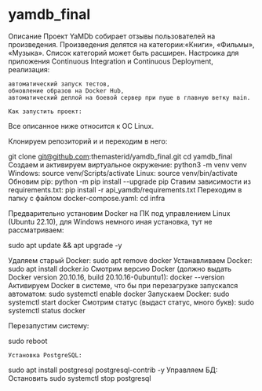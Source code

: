# yamdb_final
Описание
Проект YaMDb собирает отзывы пользователей на произведения. Произведения делятся на категории:«Книги», «Фильмы», «Музыка». Список категорий может быть расширен. Настроика для приложения Continuous Integration и Continuous Deployment, реализация:

```
автоматический запуск тестов,
обновление образов на Docker Hub,
автоматический деплой на боевой сервер при пуше в главную ветку main.
```
```
Как запустить проект:
```
Все описанное ниже относится к ОС Linux.

Клонируем репозиторий и и переходим в него:

git clone git@github.com:themasterid/yamdb_final.git
cd yamdb_final
Создаем и активируем виртуальное окружение:
python3 -m venv venv
Windows:
source venv/Scripts/activate
Linux:
source venv/bin/activate
Обновим pip:
python -m pip install --upgrade pip 
Ставим зависимости из requirements.txt:
pip install -r api_yamdb/requirements.txt 
Переходим в папку с файлом docker-compose.yaml:
cd infra

Предварительно установим Docker на ПК под управлением Linux (Ubuntu 22.10), для Windows немного иная установка, тут не рассматриваем:

sudo apt update && apt upgrade -y

Удаляем старый Docker:
sudo apt remove docker
Устанавливаем Docker:
sudo apt install docker.io
Смотрим версию Docker (должно выдать Docker version 20.10.16, build 20.10.16-0ubuntu1):
docker --version
Активируем Docker в системе, что бы при перезагрузке запускался автоматом:
sudo systemctl enable docker
Запускаем Docker:
sudo systemctl start docker
Смотрим статус (выдаст статус, много букв):
sudo systemctl status docker


Перезапустим систему:

sudo reboot

```
Установка PostgreSQL:
```
sudo apt install postgresql postgresql-contrib -y
Управляем БД:
Остановить
sudo systemctl stop postgresql
